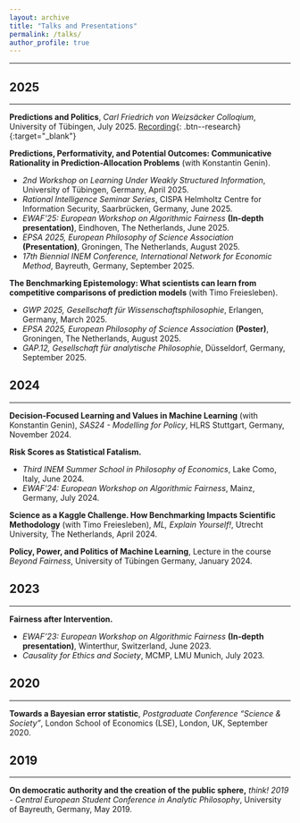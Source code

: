 ```yaml
---
layout: archive
title: "Talks and Presentations"
permalink: /talks/
author_profile: true
---
```


---

## 2025
---
**Predictions and Politics**, *Carl Friedrich von Weizsäcker Colloqium*, University of Tübingen, July 2025. [Recording](https://www.youtube.com/watch?v=LtEwufTkpZw){: .btn--research}{:target="_blank"}

**Predictions, Performativity, and Potential Outcomes: Communicative Rationality in Prediction-Allocation Problems** (with Konstantin Genin).
- *2nd Workshop on Learning Under Weakly Structured Information*, University of Tübingen, Germany, April 2025.
- *Rational Intelligence Seminar Series*, CISPA Helmholtz Centre for Information Security, Saarbrücken, Germany, June 2025.
- *EWAF'25: European Workshop on Algorithmic Fairness* **(In-depth presentation)**, Eindhoven, The Netherlands, June 2025.
- *EPSA 2025, European Philosophy of Science Association* **(Presentation)**, Groningen, The Netherlands, August 2025.
- *17th Biennial INEM Conference, International Network for Economic Method*, Bayreuth, Germany, September 2025.

**The Benchmarking Epistemology: What scientists can learn from competitive comparisons of prediction models** (with Timo Freiesleben).
- *GWP 2025, Gesellschaft für Wissenschaftsphilosophie*, Erlangen, Germany, March 2025.
- *EPSA 2025, European Philosophy of Science Association* **(Poster)**, Groningen, The Netherlands, August 2025.
- *GAP.12, Gesellschaft für analytische Philosophie*, Düsseldorf, Germany, September 2025.

## 2024
---
**Decision-Focused Learning and Values in Machine Learning** (with Konstantin Genin), *SAS24 - Modelling for Policy*, HLRS Stuttgart, Germany, November 2024.

**Risk Scores as Statistical Fatalism.**
- *Third INEM Summer School in Philosophy of Economics*, Lake Como, Italy, June 2024.
- *EWAF'24: European Workshop on Algorithmic Fairness*, Mainz, Germany, July 2024.

**Science as a Kaggle Challenge. How Benchmarking Impacts Scientific Methodology** (with Timo Freiesleben), *ML, Explain Yourself!*, Utrecht University, The Netherlands, April 2024. 

**Policy, Power, and Politics of Machine Learning**, Lecture in the course *Beyond Fairness*, University of Tübingen Germany, January 2024.

## 2023
---
**Fairness after Intervention.**
- *EWAF’23: European Workshop on Algorithmic Fairness* **(In-depth presentation)**, Winterthur, Switzerland, June 2023.
- *Causality for Ethics and Society*, MCMP, LMU Munich, July 2023.

## 2020
---
**Towards a Bayesian error statistic**, *Postgraduate Conference “Science & Society”*, London School of Economics (LSE), London, UK, September 2020.

## 2019
---
**On democratic authority and the creation of the public sphere,** *think! 2019 - Central European Student Conference in Analytic Philosophy*, University of Bayreuth, Germany, May 2019.